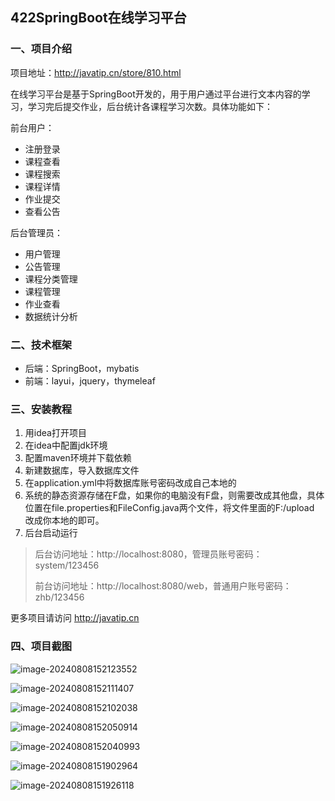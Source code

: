 ## 422SpringBoot在线学习平台

### 一、项目介绍

项目地址：http://javatip.cn/store/810.html

在线学习平台是基于SpringBoot开发的，用于用户通过平台进行文本内容的学习，学习完后提交作业，后台统计各课程学习次数。具体功能如下：

前台用户：

- 注册登录
- 课程查看
- 课程搜索
- 课程详情
- 作业提交
- 查看公告

后台管理员：

- 用户管理
- 公告管理
- 课程分类管理
- 课程管理
- 作业查看
- 数据统计分析

### 二、技术框架

- 后端：SpringBoot，mybatis
- 前端：layui，jquery，thymeleaf

### 三、安装教程

1. 用idea打开项目
2. 在idea中配置jdk环境
3. 配置maven环境并下载依赖
4. 新建数据库，导入数据库文件
5. 在application.yml中将数据库账号密码改成自己本地的
6. 系统的静态资源存储在F盘，如果你的电脑没有F盘，则需要改成其他盘，具体位置在file.properties和FileConfig.java两个文件，将文件里面的F:/upload 改成你本地的即可。
7. 后台启动运行

>后台访问地址：http://localhost:8080，管理员账号密码：system/123456
>
>前台访问地址：http://localhost:8080/web，普通用户账号密码：zhb/123456


更多项目请访问 http://javatip.cn

### 四、项目截图

![image-20240808152123552](http://image.javatip.cn/bysj/20240808152123.png)

![image-20240808152111407](http://image.javatip.cn/bysj/20240808152111.png)

![image-20240808152102038](http://image.javatip.cn/bysj/20240808152102.png)

![image-20240808152050914](http://image.javatip.cn/bysj/20240808152051.png)

![image-20240808152040993](http://image.javatip.cn/bysj/20240808152041.png)

![image-20240808151902964](http://image.javatip.cn/bysj/20240808151903.png)

![image-20240808151926118](http://image.javatip.cn/bysj/20240808151926.png)
